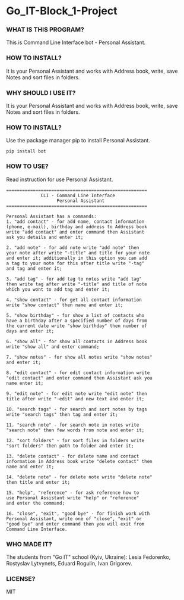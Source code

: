 # Go_IT-Block_1-Project
### WHAT IS THIS PROGRAM?
This is Command Line Interface bot - Personal Assistant.
### HOW TO INSTALL?
It is your Personal Assistant and works with Address book, write,
save Notes and sort files in folders.
### WHY SHOULD I USE IT?
It is your Personal Assistant and works with Address book, write,
save Notes and sort files in folders.
### HOW TO INSTALL?    
Use the package manager pip to install Personal Assistant.
```buildoutcfg
pip install bot
```
### HOW TO USE?
Read instruction for use Personal Assistant.

    =====================================================
                 CLI - Command Line Interface
                       Personal Assistant
    =====================================================

    Personal Assistant has a commands:
    1. "add contact" - for add name, contact information
    (phone, e-mail), birthday and address to Address book
    write "add contact" and enter command then Assistant
    ask you details and enter it;

    2. "add note" - for add note write "add note" then
    your note after write "-title" and title for your note
    and enter it; additionally in this option you can add
    a tag to your note for this after title write "-tag"
    and tag and enter it;

    3. "add tag" - for add tag to notes write "add tag"
    then write tag after write "-title" and title of note
    which you wont to add tag and enter it;

    4. "show contact" - for get all contact information
    write "show contact" then name and enter it;

    5. "show birthday" - for show a list of contacts who
    have a birthday after a specified number of days from
    the current date write "show birthday" then number of
    days and enter it;

    6. "show all" - for show all contacts in Address book
    write "show all" and enter command;

    7. "show notes" - for show all notes write "show notes"
    and enter it;

    8. "edit contact" - for edit contact information write
    "edit contact" and enter command then Assistant ask you
    name enter it;

    9. "edit note" - for edit note write "edit note" then
    title after write "-edit" and new text and enter it;

    10. "search tags" - for search and sort notes by tags
    write "search tags" then tag and enter it;

    11. "search note" - for search note in notes write
    "search note" then few words from note and enter it;

    12. "sort folders" - for sort files in folders write
    "sort folders" then path to folder and enter it;

    13. "delete contact" - for delete name and contact
    information in Address book write "delete contact" then
    name and enter it;

    14. "delete note" - for delete note write "delete note"
    then title and enter it;

    15. "help", "reference" - for ask reference how to
    use Personal Assistant write "help" or "reference"
    and enter the command;

    16. "close", "exit", "good bye" - for finish work with
    Personal Assistant, write one of "close", "exit" or
    "good bye" and enter command then you will exit from
    Command Line Interface.
    
### WHO MADE IT?
The students from "Go IT" school (Kyiv, Ukraine):
Lesia Fedorenko, Rostyslav Lytvynets, Eduard Rogulin, Ivan Grigorev.
### LICENSE?
MIT
